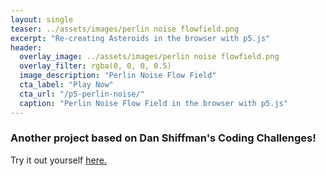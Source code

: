 ```yaml
---
layout: single
teaser: ../assets/images/perlin noise flowfield.png
excerpt: "Re-creating Asteroids in the browser with p5.js"
header:
  overlay_image: ../assets/images/perlin noise flowfield.png
  overlay_filter: rgba(0, 0, 0, 0.5)
  image_description: "Perlin Noise Flow Field"
  cta_label: "Play Now"
  cta_url: "/p5-perlin-noise/"
  caption: "Perlin Noise Flow Field in the browser with p5.js"
---
```

### Another project based on Dan Shiffman's Coding Challenges!

Try it out yourself [here.](/p5-perlin-noise/)
